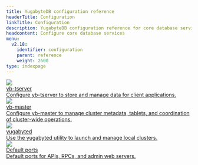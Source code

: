 ```yaml
---
title: YugabyteDB configuration reference
headerTitle: Configuration
linkTitle: Configuration
description: YugabyteDB configuration reference for core database services, including yb-tserver, yb-master, and yugabyted.
headcontent: Configure core database services
menu:
  v2.18:
    identifier: configuration
    parent: reference
    weight: 2600
type: indexpage
---
```

<div class="row">

   <div class="col-12 col-md-6 col-lg-12 col-xl-6">
    <a class="section-link icon-offset" href="yb-tserver/">
      <div class="head">
        <img class="icon" src="/images/section_icons/reference/configuration/yb-tserver.png" aria-hidden="true" />
        <div class="title">yb-tserver</div>
      </div>
      <div class="body">
        Configure yb-tserver to store and manage data for client applications.
      </div>
    </a>
  </div>

  <div class="col-12 col-md-6 col-lg-12 col-xl-6">
    <a class="section-link icon-offset" href="yb-master/">
      <div class="head">
        <img class="icon" src="/images/section_icons/reference/configuration/yb-master.png" aria-hidden="true" />
        <div class="title">yb-master</div>
      </div>
      <div class="body">
        Configure yb-master to manage cluster metadata, tablets, and coordination of cluster-wide operations.
      </div>
    </a>
  </div>

  <div class="col-12 col-md-6 col-lg-12 col-xl-6">
    <a class="section-link icon-offset" href="yugabyted/">
      <div class="head">
        <img class="icon" src="/images/section_icons/reference/configuration/yb-master.png" aria-hidden="true" />
        <div class="title">yugabyted</div>
      </div>
      <div class="body">
        Use the yugabyted utility to launch and manage local clusters.
      </div>
    </a>
  </div>

  <div class="col-12 col-md-6 col-lg-12 col-xl-6">
    <a class="section-link icon-offset" href="default-ports/">
      <div class="head">
        <img class="icon" src="/images/section_icons/reference/configuration/yb-master.png" aria-hidden="true" />
        <div class="title">Default ports</div>
      </div>
      <div class="body">
        Default ports for APIs, RPCs, and admin web servers.
      </div>
    </a>
  </div>

</div>
